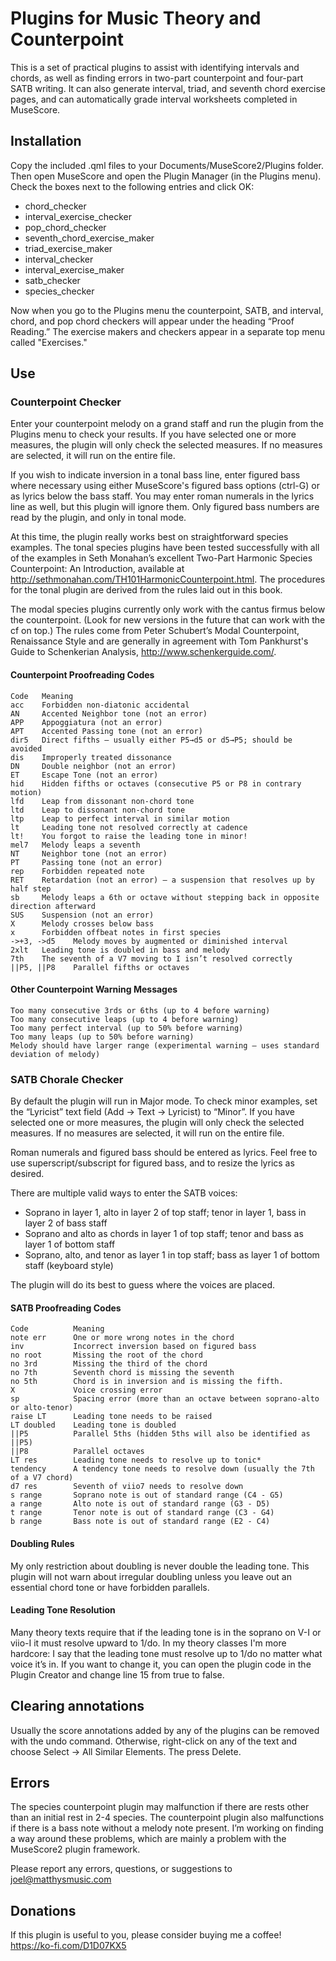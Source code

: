 # Plugins for Music Theory and Counterpoint

This is a set of practical plugins to assist with identifying intervals and chords, as well as finding errors in two-part counterpoint and four-part SATB writing. It can also generate interval, triad, and seventh chord exercise pages, and can automatically grade interval worksheets completed in MuseScore.

## Installation

Copy the included .qml files to your Documents/MuseScore2/Plugins folder. Then open MuseScore and open the Plugin Manager (in the Plugins menu). Check the boxes next to the following entries and click OK:
* chord_checker
* interval_exercise_checker
* pop_chord_checker
* seventh_chord_exercise_maker
* triad_exercise_maker
* interval_checker
* interval_exercise_maker
* satb_checker
* species_checker

Now when you go to the Plugins menu the counterpoint, SATB, and interval, chord, and pop chord checkers will appear under the heading “Proof Reading.” The exercise makers and checkers appear in a separate top menu called "Exercises."

## Use

### Counterpoint Checker

Enter your counterpoint melody on a grand staff and run the plugin from the Plugins menu to check your results. If you have selected one or more measures, the plugin will only check the selected measures. If no measures are selected, it will run on the entire file.

If you wish to indicate inversion in a tonal bass line, enter figured bass where necessary using either MuseScore's figured bass options (ctrl-G) or as lyrics below the bass staff. You may enter roman numerals in the lyrics line as well, but this plugin will ignore them. Only figured bass numbers are read by the plugin, and only in tonal mode.

At this time, the plugin really works best on straightforward species examples. The tonal species plugins have been tested successfully with all of the examples in Seth Monahan’s excellent Two-Part Harmonic Species Counterpoint: An Introduction, available at http://sethmonahan.com/TH101HarmonicCounterpoint.html. The procedures for the tonal plugin are derived from the rules laid out in this book.

The modal species plugins currently only work with the cantus firmus below the counterpoint. (Look for new versions in the future that can work with the cf on top.) The rules come from Peter Schubert’s Modal Counterpoint, Renaissance Style and are generally in agreement with Tom Pankhurst's Guide to Schenkerian Analysis, http://www.schenkerguide.com/.

#### Counterpoint Proofreading Codes

```
Code   Meaning
acc    Forbidden non-diatonic accidental
AN     Accented Neighbor tone (not an error)
APP    Appoggiatura (not an error)
APT    Accented Passing tone (not an error)
dir5   Direct fifths – usually either P5→d5 or d5→P5; should be avoided
dis    Improperly treated dissonance
DN     Double neighbor (not an error)
ET     Escape Tone (not an error)
hid    Hidden fifths or octaves (consecutive P5 or P8 in contrary motion)
lfd    Leap from dissonant non-chord tone
ltd    Leap to dissonant non-chord tone
ltp    Leap to perfect interval in similar motion
lt     Leading tone not resolved correctly at cadence
lt!    You forgot to raise the leading tone in minor!
mel7   Melody leaps a seventh
NT     Neighbor tone (not an error)
PT     Passing tone (not an error)
rep    Forbidden repeated note
RET    Retardation (not an error) – a suspension that resolves up by half step
sb     Melody leaps a 6th or octave without stepping back in opposite direction afterward
SUS    Suspension (not an error)
X      Melody crosses below bass
x      Forbidden offbeat notes in first species
->+3, ->d5    Melody moves by augmented or diminished interval
2xlt   Leading tone is doubled in bass and melody
7th    The seventh of a V7 moving to I isn’t resolved correctly
||P5, ||P8    Parallel fifths or octaves
```

#### Other Counterpoint Warning Messages

```
Too many consecutive 3rds or 6ths (up to 4 before warning)
Too many consecutive leaps (up to 4 before warning)
Too many perfect interval (up to 50% before warning)
Too many leaps (up to 50% before warning)
Melody should have larger range (experimental warning – uses standard deviation of melody)
```

### SATB Chorale Checker

By default the plugin will run in Major mode. To check minor examples, set the “Lyricist” text field (Add → Text → Lyricist) to “Minor”. If you have selected one or more measures, the plugin will only check the selected measures. If no measures are selected, it will run on the entire file.

Roman numerals and figured bass should be entered as lyrics. Feel free to use superscript/subscript for figured bass, and to resize the lyrics as desired.

There are multiple valid ways to enter the SATB voices:
* Soprano in layer 1, alto in layer 2 of top staff; tenor in layer 1, bass in layer 2 of bass staff
* Soprano and alto as chords in layer 1 of top staff; tenor and bass as layer 1 of bottom staff
* Soprano, alto, and tenor as layer 1 in top staff; bass as layer 1 of bottom staff (keyboard style)

The plugin will do its best to guess where the voices are placed.

#### SATB Proofreading Codes

```
Code          Meaning
note err      One or more wrong notes in the chord
inv           Incorrect inversion based on figured bass
no root       Missing the root of the chord
no 3rd        Missing the third of the chord
no 7th        Seventh chord is missing the seventh
no 5th        Chord is in inversion and is missing the fifth.
X             Voice crossing error
sp            Spacing error (more than an octave between soprano-alto or alto-tenor)
raise LT      Leading tone needs to be raised
LT doubled    Leading tone is doubled
||P5          Parallel 5ths (hidden 5ths will also be identified as ||P5)
||P8          Parallel octaves
LT res        Leading tone needs to resolve up to tonic*
tendency      A tendency tone needs to resolve down (usually the 7th of a V7 chord)
d7 res        Seventh of viio7 needs to resolve down
s range       Soprano note is out of standard range (C4 - G5)
a range       Alto note is out of standard range (G3 - D5)
t range       Tenor note is out of standard range (C3 - G4)
b range       Bass note is out of standard range (E2 - C4)
```

#### Doubling Rules

My only restriction about doubling is never double the leading tone. This plugin will not warn about irregular doubling unless you leave out an essential chord tone or have forbidden parallels.

#### Leading Tone Resolution

Many theory texts require that if the leading tone is in the soprano on V-I or viio-I it must resolve upward to 1/do. In my theory classes I'm more hardcore: I say that the leading tone must resolve up to 1/do no matter what voice it’s in. If you want to change it, you can open the plugin code in the Plugin Creator and change line 15 from true to false.

## Clearing annotations

Usually the score annotations added by any of the plugins can be removed with the undo command. Otherwise, right-click on any of the text and choose Select → All Similar Elements. The press Delete.

## Errors

The species counterpoint plugin may malfunction if there are rests other than an initial rest in 2-4 species. The counterpoint plugin also malfunctions if there is a bass note without a melody note present. I’m working on finding a way around these problems, which are mainly a problem with the MuseScore2 plugin framework.

Please report any errors, questions, or suggestions to joel@matthysmusic.com

## Donations

If this plugin is useful to you, please consider buying me a coffee! https://ko-fi.com/D1D07KX5
